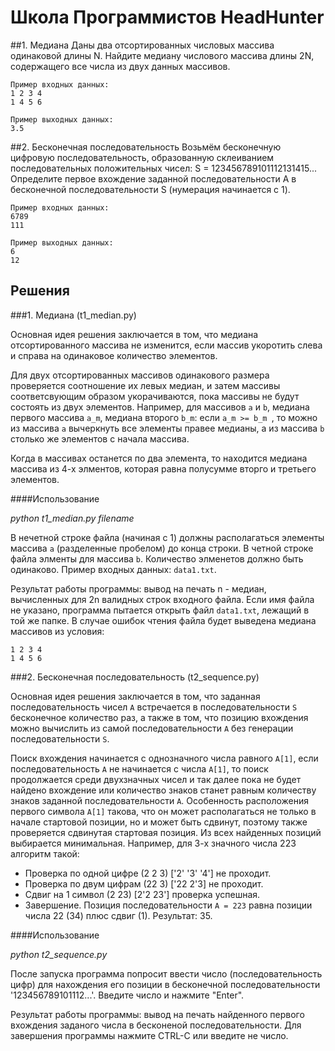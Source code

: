 # Школа Программистов HeadHunter

##1. Медиана
Даны два отсортированных числовых массива одинаковой длины N. Найдите медиану числового массива длины 2N, содержащего все числа из двух данных массивов.

```
Пример входных данных:
1 2 3 4
1 4 5 6
```

```
Пример выходных данных:
3.5
```

##2. Бесконечная последовательность
Возьмём бесконечную цифровую последовательность, образованную склеиванием последовательных положительных чисел: S = 123456789101112131415...
Определите первое вхождение заданной последовательности A в бесконечной последовательности S (нумерация начинается с 1).

```
Пример входных данных:
6789
111
```

```
Пример выходных данных:
6
12
```

## Решения

###1. Медиана (t1_median.py)

Основная идея решения заключается в том, что медиана отсортированного массива не изменится, если массив
укоротить слева и справа на одинаковое количество элементов.

Для двух отсортированных массивов одинакового размера проверяется соотношение их левых медиан, и затем массивы 
соответсвующим образом укорачиваются, пока массивы не будут состоять из двух элементов.
Например, для массивов `a` и `b`, медиана первого массива `a_m`, медиана второго `b_m`:
если `a_m >= b_m `, то можно из массива `a` вычеркнуть все элементы правее медианы, а из массива `b`
столько же элементов с начала массива.

Когда в массивах останется по два элемента, то находится медиана массива из 4-х элментов, которая равна полусумме
вторго и третьего элементов.

####Использование

*python t1_median.py filename*

В нечетной строке файла (начиная с 1) должны располагаться элементы массива `a` (разделенные пробелом) 
до конца строки.
В четной строке файла элменты для массива `b`.
Количество элменетов должно быть одинаково. Пример входных данных: `data1.txt`.

Результат работы программы: вывод на печать  n - медиан, вычисленных для 2n валидных строк входного файла.
Если имя файла не указано, программа пытается открыть файл `data1.txt`, лежащий в той же папке.
В случае ошибок чтения файла будет выведена медиана массивов из условия:
```
1 2 3 4
1 4 5 6
```



###2. Бесконечная последовательность (t2_sequence.py)

Основная идея решения заключается в том, что заданная последовательность чисел `A` встречается в 
 последовательности `S` бесконечное количество раз, а также в том, что  позицию вхождения можно вычислить
  из самой последовательности `A` без генерации последовательности `S`.

Поиск вхождения начинается с однозначного числа равного `A[1]`, если последовательность `A`  не начинается
 с числа `A[1]`, то поиск продолжается среди двухзначных чисел и так далее пока не будет найдено 
 вхождение или количество знаков станет равным количеству знаков заданной последовательности `A`.
 Особенность расположения первого символа `A[1]` такова, что он может располагаться не только в начале 
 стартовой позиции, но и может быть сдвинут, поэтому также проверяется сдвинутая стартовая позиция. 
 Из всех найденных позиций выбирается минимальная.
 Например, для 3-х значного числа 223 алгоритм такой:

 - Проверка по одной цифре (2 2 3) ['2' '3' '4'] не проходит.
 - Проверка по двум цифрам (22 3) ['22 2'3] не проходит.
 - Сдвиг на 1 символ (2 23) [2'2 23'] проверка успешная.
 - Завершение. Позиция последовательности `A = 223` равна позиции числа 22 (34)
 плюс сдвиг (1). Результат: 35.

####Использование

*python t2_sequence.py*

После запуска программа попросит ввести число (последовательность цифр) для нахождения 
его позиции в бесконечной последовательности '123456789101112...'. Введите число и нажмите "Enter".

Результат работы программы: вывод на печать найденного первого вхождения заданого числа в бесконеной
 последовательности.
 Для завершения программы нажмите CTRL-C или введите не число.
